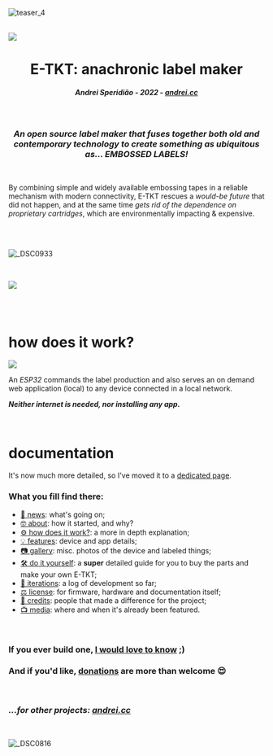 ![teaser_4](https://user-images.githubusercontent.com/15098003/171178685-e226b7ec-bc1c-44df-a134-f5b71171801a.gif)

<br>

<a href="https://certification.oshwa.org/br000010.html" target="_blank">
  <picture>
    <source media="(prefers-color-scheme: dark)" srcset="https://user-images.githubusercontent.com/15098003/196943625-ccef0886-9a68-493c-814a-6e63b238b2bd.png">
    <source media="(prefers-color-scheme: light)" srcset="https://user-images.githubusercontent.com/15098003/196943559-973e30a0-acfd-4a96-a7b8-da4f9bf773d8.png">
    <img src="https://user-images.githubusercontent.com/15098003/196943559-973e30a0-acfd-4a96-a7b8-da4f9bf773d8.png">
  </picture>
</a>


<br>

<h1 align="center">E-TKT: anachronic label maker</h1>
<h5 align="center">Andrei Speridião - 2022 - <a href="https://andrei.cc">andrei.cc</a></h6>

<br>

<h3 align="center"><i>An open source label maker that fuses together both old and contemporary technology to create something as ubiquitous as... EMBOSSED LABELS!</i></h2>

<br>

By combining simple and widely available embossing tapes in a reliable mechanism with modern connectivity, E-TKT rescues a *would-be future* that did not happen, and at the same time *gets rid of the dependence on proprietary cartridges*, which are environmentally impacting & expensive.

<br>
<br>

![_DSC0933](https://user-images.githubusercontent.com/15098003/196803028-69a44a98-04b3-4a64-b55b-feddd9654e46.jpg)

<br>


<a href="https://www.youtube.com/watch?v=IKzSupjkA0s" target="_blank"><img src="https://user-images.githubusercontent.com/15098003/197562960-47200a14-0c52-4b09-92b6-733d636fb18b.png"></a>


  
<br><br>

# how does it work?


<picture>
  <source media="(prefers-color-scheme: dark)" srcset="https://user-images.githubusercontent.com/15098003/196457261-b6343e3f-528d-4cbe-a548-1b4f4463e4a1.png">
  <source media="(prefers-color-scheme: light)" srcset="https://user-images.githubusercontent.com/15098003/196947337-6aefe414-159e-483b-9dc4-a49cfc82c548.png">
  <img src="https://user-images.githubusercontent.com/15098003/196943559-973e30a0-acfd-4a96-a7b8-da4f9bf773d8.png">
</picture>


An *ESP32* commands the label production and also serves an on demand web application (local) to any device connected in a local network.

***Neither internet is needed, nor installing any app.***

<br>

# documentation 

It's now much more detailed, so I've moved it to a [dedicated page](https://andreisperid.github.io/E-TKT/).

### What you fill find there:

- [🎯 news](https://andreisperid.github.io/E-TKT/news.html): what's going on;
- [🤓 about](https://andreisperid.github.io/E-TKT/about.html): how it started, and why?
- [⚙️ how does it work?](https://andreisperid.github.io/E-TKT/how.html): a more in depth explanation;
- [💡 features](https://andreisperid.github.io/E-TKT/features.html): device and app details;
- [📷 gallery](https://andreisperid.github.io/E-TKT/gallery.html): misc. photos of the device and labeled things;
- [🛠️ do it yourself](https://andreisperid.github.io/E-TKT/diy/diy.html): a **super** detailed guide for you to buy the parts and make your own E-TKT;
- [🧬 iterations](https://andreisperid.github.io/E-TKT/iterations/iterations.html): a log of development so far;
- [⚖️ license](https://andreisperid.github.io/E-TKT/license.html): for firmware, hardware and documentation itself;
- [🏅 credits](https://andreisperid.github.io/E-TKT/credits/credits.html): people that made a difference for the project;
- [📺 media](https://andreisperid.github.io/E-TKT/media.html): where and when it's already been featured.

<br>

### If you ever build one, [I would love to know](mailto:hi@andrei.cc) ;)

### And if you'd like, [donations](https://www.paypal.com/donate/?business=U5QYSBT2TLZL8&no_recurring=0&currency_code=USD) are more than welcome 😍

<br>

### *...for other projects: [andrei.cc](https://andrei.cc)*

<br>

![_DSC0816](https://user-images.githubusercontent.com/15098003/196803410-4224c3c8-c57b-4dd6-9995-3067e11d042b.jpg)
